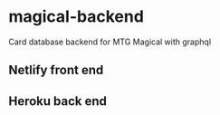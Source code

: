 # magical-backend
Card database backend for MTG Magical with graphql




## Netlify front end
<!-- [Netlify](https://mtg-magical.netlify.com) -->

## Heroku back end
<!-- [Herkoku](https://mtg-magical-backend.herokuapp.com) -->


<!-- [![Netlify Status](https://api.netlify.com/api/v1/badges/aee04681-609c-4aae-810e-5b6d00734f84/deploy-status)](https://app.netlify.com/sites/mtg-magical/deploys) -->

